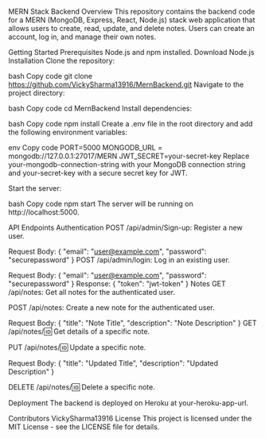 MERN Stack Backend
Overview
This repository contains the backend code for a MERN (MongoDB, Express, React, Node.js) stack web application that allows users to create, read, update, and delete notes. Users can create an account, log in, and manage their own notes.

Getting Started
Prerequisites
Node.js and npm installed. Download Node.js
Installation
Clone the repository:

bash
Copy code
git clone https://github.com/VickySharma13916/MernBackend.git
Navigate to the project directory:

bash
Copy code
cd MernBackend
Install dependencies:

bash
Copy code
npm install
Create a .env file in the root directory and add the following environment variables:

env
Copy code
PORT=5000
MONGODB_URL = mongodb://127.0.0.1:27017/MERN
JWT_SECRET=your-secret-key
Replace your-mongodb-connection-string with your MongoDB connection string and your-secret-key with a secure secret key for JWT.

Start the server:

bash
Copy code
npm start
The server will be running on http://localhost:5000.

API Endpoints
Authentication
POST /api/admin/Sign-up: Register a new user.

Request Body: { "email": "user@example.com", "password": "securepassword" }
POST /api/admin/login: Log in an existing user.

Request Body: { "email": "user@example.com", "password": "securepassword" }
Response: { "token": "jwt-token" }
Notes
GET /api/notes: Get all notes for the authenticated user.

POST /api/notes: Create a new note for the authenticated user.

Request Body: { "title": "Note Title", "description": "Note Description" }
GET /api/notes/:id: Get details of a specific note.

PUT /api/notes/:id: Update a specific note.

Request Body: { "title": "Updated Title", "description": "Updated Description" }

DELETE /api/notes/:id: Delete a specific note.

Deployment
The backend is deployed on Heroku at your-heroku-app-url.

Contributors
VickySharma13916
License
This project is licensed under the MIT License - see the LICENSE file for details.
